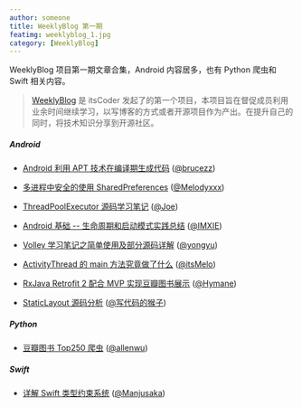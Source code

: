 ```yaml
---
author: someone
title: WeeklyBlog 第一期
featimg: weeklyblog_1.jpg
category: [WeeklyBlog]
---
```



WeeklyBlog 项目第一期文章合集，Android 内容居多，也有 Python 爬虫和 Swift 相关内容。

>[WeeklyBlog](https://github.com/itsCoder/weeklyblog) 是 itsCoder 发起了的第一个项目，本项目旨在督促成员利用业余时间继续学习，以写博客的方式或者开源项目作为产出。在提升自己的同时，将技术知识分享到开源社区。

##### Android
- [Android 利用 APT 技术在编译期生成代码](http://brucezz.itscoder.com/articles/2016/08/06/use-apt-in-android/) ([@brucezz](https://github.com/brucezz))

- [多进程中安全的使用 SharedPreferences](http://melodyxxx.com/2016/08/04/%E5%A4%9A%E8%BF%9B%E7%A8%8B%E4%B8%AD%E5%AE%89%E5%85%A8%E7%9A%84%E4%BD%BF%E7%94%A8SharedPreferences/) ([@Melodyxxx](https://github.com/melodyxxx))

- [ThreadPoolExecutor 源码学习笔记](http://extremej.itscoder.com/threadpoolexecutor_source/) ([@Joe](https://github.com/JoeSteven))

- [Android 基础 -- 生命周期和启动模式实践总结](http://imxie.cc/2016/07/21/Activity-lifecycle-launchmode/) ([@IMXIE](https://github.com/xcc3641))

- [Volley 学习笔记之简单使用及部分源码详解](http://yongyu.itscoder.com/2016/08/07/yongyu_20160803_volley_use_and_source_code_study/) ([@yongyu](https://github.com/yongyu0102))

- [ActivityThread 的 main 方法究竟做了什么](https://itsmelo.github.io/2016/07/28/ActivityThread%E7%9A%84main%E6%96%B9%E6%B3%95%E7%A9%B6%E7%AB%9F%E5%81%9A%E4%BA%86%E4%BB%80%E4%B9%88%EF%BC%9F/) ([@itsMelo](https://github.com/itsMelo))

- [RxJava Retrofit 2 配合 MVP 实现豆瓣图书展示](https://github.com/itsCoder/weeklyblog/blob/master/phase_1/hymane_20160806_douban_book_with_rxjava_retrofit2_MVP.md) ([@Hymane](https://github.com/Hymanme))

- [StaticLayout 源码分析](http://jaeger.itscoder.com/android/2016/08/05/staticlayout-source-analyse.html) ([@写代码的猴子](https://github.com/laobie))

##### Python
- [豆瓣图书 Top250 爬虫](http://allenwu.itscoder.com/2016/08/16/DouBan-Spider/) ([@allenwu](https://github.com/wuchangfeng))

##### Swift
- [详解 Swift 类型约束系统](http://manjusaka.itscoder.com/2016/08/02/%E8%AF%A6%E8%A7%A3Swift%E7%9A%84%E7%B1%BB%E5%9E%8B%E6%A3%80%E6%9F%A5%E5%99%A8/) ([@Manjusaka](https://github.com/Zheaoli))
